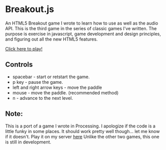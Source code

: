 Breakout.js
======

An HTML5 Breakout game I wrote to learn how to use  <canvas> as well as the audio API. This is the third game in the
series of classic games I've written. The purpose is exercise in javascript, game development and design principles, and 
figuring out all the new HTML5 features.

[Click here to play!](https://projects-galcohen.rhcloud.com/breakout)

Controls
------------
* spacebar - start or retstart the game.
* p key - pause the game.
* left and right arrow keys - move the paddle
* mouse - move the paddle. (recommended method)
* n - advance to the next level.

Note:
------
This is a port of a game I wrote in Processing. I apologize if the code is a little funky in some places. It should work pretty well though... let me know if it doesn't.
Play it on my server [here](http://projects-galcohen.rhcloud.com/breakout/) 
Unlike the other two games, this one is still in development. 

